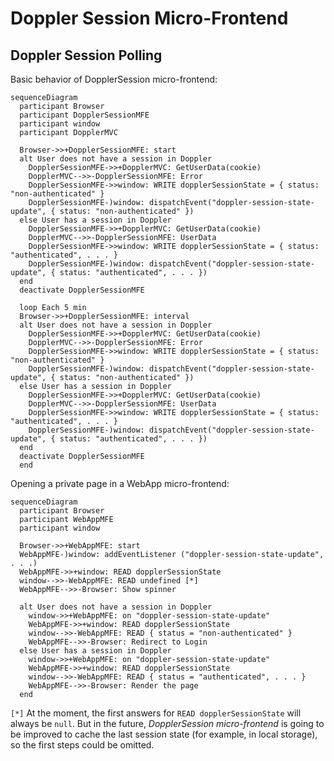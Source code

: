 # Doppler Session Micro-Frontend

## Doppler Session Polling

Basic behavior of DopplerSession micro-frontend:

```mermaid
sequenceDiagram
  participant Browser
  participant DopplerSessionMFE
  participant window
  participant DopplerMVC

  Browser->>+DopplerSessionMFE: start
  alt User does not have a session in Doppler
    DopplerSessionMFE->>+DopplerMVC: GetUserData(cookie)
    DopplerMVC-->>-DopplerSessionMFE: Error
    DopplerSessionMFE->>window: WRITE dopplerSessionState = { status: "non-authenticated" }
    DopplerSessionMFE-)window: dispatchEvent("doppler-session-state-update", { status: "non-authenticated" })
  else User has a session in Doppler
    DopplerSessionMFE->>+DopplerMVC: GetUserData(cookie)
    DopplerMVC-->>-DopplerSessionMFE: UserData
    DopplerSessionMFE->>window: WRITE dopplerSessionState = { status: "authenticated", . . . }
    DopplerSessionMFE-)window: dispatchEvent("doppler-session-state-update", { status: "authenticated", . . . })
  end
  deactivate DopplerSessionMFE

  loop Each 5 min
  Browser->>+DopplerSessionMFE: interval
  alt User does not have a session in Doppler
    DopplerSessionMFE->>+DopplerMVC: GetUserData(cookie)
    DopplerMVC-->>-DopplerSessionMFE: Error
    DopplerSessionMFE->>window: WRITE dopplerSessionState = { status: "non-authenticated" }
    DopplerSessionMFE-)window: dispatchEvent("doppler-session-state-update", { status: "non-authenticated" })
  else User has a session in Doppler
    DopplerSessionMFE->>+DopplerMVC: GetUserData(cookie)
    DopplerMVC-->>-DopplerSessionMFE: UserData
    DopplerSessionMFE->>window: WRITE dopplerSessionState = { status: "authenticated", . . . }
    DopplerSessionMFE-)window: dispatchEvent("doppler-session-state-update", { status: "authenticated", . . . })
  end
  deactivate DopplerSessionMFE
  end
```

Opening a private page in a WebApp micro-frontend:

```mermaid
sequenceDiagram
  participant Browser
  participant WebAppMFE
  participant window

  Browser->>+WebAppMFE: start
  WebAppMFE-)window: addEventListener ("doppler-session-state-update", . . .)
  WebAppMFE->>+window: READ dopplerSessionState
  window-->>-WebAppMFE: READ undefined [*]
  WebAppMFE-->>-Browser: Show spinner

  alt User does not have a session in Doppler
    window->>+WebAppMFE: on "doppler-session-state-update"
    WebAppMFE->>+window: READ dopplerSessionState
    window-->>-WebAppMFE: READ { status = "non-authenticated" }
    WebAppMFE-->>-Browser: Redirect to Login
  else User has a session in Doppler
    window->>+WebAppMFE: on "doppler-session-state-update"
    WebAppMFE->>+window: READ dopplerSessionState
    window-->>-WebAppMFE: READ { status = "authenticated", . . . }
    WebAppMFE-->>-Browser: Render the page
  end
```

`[*]` At the moment, the first answers for `READ dopplerSessionState` will always
be `null`. But in the future, _DopplerSession micro-frontend_ is going to be improved
to cache the last session state (for example, in local storage), so the first steps
could be omitted.

